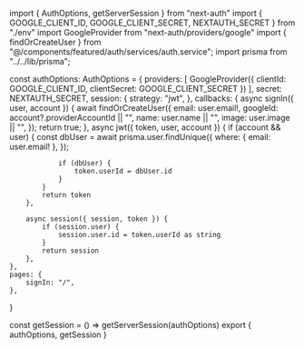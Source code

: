 import { AuthOptions, getServerSession } from "next-auth"
import { GOOGLE_CLIENT_ID, GOOGLE_CLIENT_SECRET, NEXTAUTH_SECRET } from "./env"
import GoogleProvider from "next-auth/providers/google"
import { findOrCreateUser } from "@/components/featured/auth/services/auth.service";
import prisma from "../../lib/prisma";

const authOptions: AuthOptions = {
    providers: [
        GoogleProvider({
            clientId: GOOGLE_CLIENT_ID,
            clientSecret: GOOGLE_CLIENT_SECRET
        })
    ],
    secret: NEXTAUTH_SECRET,
    session: {
        strategy: "jwt",
    },
    callbacks: {
        async signIn({ user, account }) {
            await findOrCreateUser({
                email: user.email!,
                googleId: account?.providerAccountId || "",
                name: user.name || "",
                image: user.image || "",
            });
            return true;
        },
        async jwt({ token, user, account }) {
            if (account && user) {
                const dbUser = await prisma.user.findUnique({
                    where: { email: user.email! },
                });

                if (dbUser) {
                    token.userId = dbUser.id
                }
            }
            return token
        },

        async session({ session, token }) {
            if (session.user) {
                session.user.id = token.userId as string
            }
            return session
        },
    },
    pages: {
        signIn: "/",
    },
}

const getSession = () => getServerSession(authOptions)
export { authOptions, getSession }